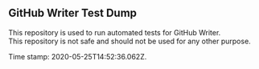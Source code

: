 ## GitHub Writer Test Dump

This repository is used to run automated tests for GitHub Writer.  
This repository is not safe and should not be used for any other purpose.

Time stamp: 2020-05-25T14:52:36.062Z.
